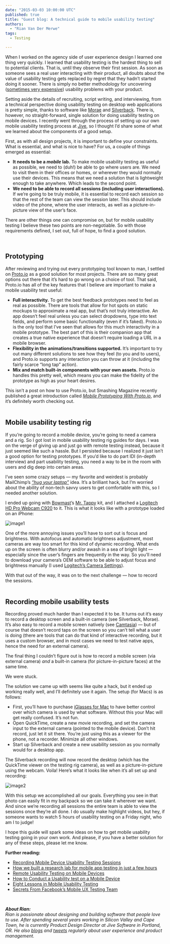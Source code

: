 ```yaml
---
date: "2015-03-03 10:00:00 UTC"
published: true
title: "Guest blog: A technical guide to mobile usability testing"
authors:
  - "Rian Van Der Merwe"
tags:
  - Testing

---
```


When I worked on the agency side of user experience design I learned one thing very quickly. I learned that usability testing is the hardest thing to sell to potential clients. That is, until they observe their first session. As soon as someone sees a real user interacting with their product, all doubts about the value of usability testing gets replaced by regret that they hadn’t started doing it sooner. There is simply no better methodology for uncovering ([sometimes very expensive](http://www.uie.com/articles/three_hund_million_button/)) usability problems with your product.<br/>

Setting aside the details of recruiting, script writing, and interviewing, from a technical perspective doing usability testing on desktop web applications is pretty simple, thanks to software like [Morae](http://www.techsmith.com/morae.html) and [Silverback](http://silverbackapp.com). There is, however, no straight-forward, single solution for doing usability testing on mobile devices. I recently went through the process of setting up our own mobile usability testing process at [Jive](https://www.jivesoftware.com), so I thought I’d share some of what we learned about the components of a good setup.<br/>

First, as with all design projects, it is important to define your constraints. What is essential, and what is nice to have? For us, a couple of things emerged as essential:<br/>

* <b>It needs to be a <i>mobile</i> lab.</b> To make mobile usability testing as useful as possible, we need to (duh!) be able to go where users are. We need to visit them in their offices or homes, or wherever they would normally use their devices. This means that we need a solution that is lightweight enough to take anywhere. Which leads to the second point.<br/>
* <b>We need to be able to record all sessions (including user interactions).</b> If we’re going to be truly mobile, it is essential to record each session so that the rest of the team can view the session later. This should include video of the phone, where the user interacts, as well as a picture-in-picture view of the user’s face.<br/>

There are other things one can compromise on, but for mobile usability testing I believe these two points are non-negotiable. So with those requirements defined, I set out, full of hope, to find a good solution.<br/>

<br/>
<h2>Prototyping</h2>

After reviewing and trying out every prototyping tool known to man, I settled on [Proto.io](https://proto.io) as a good solution for most projects. There are so many great options out there that it’s hard to go wrong on a choice of tool. That said, Proto.io has all of the key features that I believe are important to make a mobile usability test useful:<br/>

* <b>Full interactivity.</b> To get the best feedback prototypes need to feel as real as possible. There are tools that allow for hot spots on static mockups to approximate a real app, but that’s not truly interactive. An app doesn’t feel real unless you can select dropdowns, type into text fields, and perform some basic functionality (even if it’s faked). Proto.io is the only tool that I’ve seen that allows for this much interactivity in a mobile prototype. The best part of this is their companion app that creates a true native experience that doesn’t require loading a URL in a mobile browser.<br/>
* <b>Flexibility in the animations/transitions supported.</b> It’s important to try out many different solutions to see how they feel (to you and to users), and Proto.io supports any interaction you can throw at it (including the fairly scarce “long tap” action).<br/>
* <b>Mix and match built-in components with your own assets.</b> Proto.io handles this pretty well, which means you can make the fidelity of the prototype as high as your heart desires.<br/>

This isn’t a post on how to use Proto.io, but Smashing Magazine recently published a great introduction called <i>[Mobile Prototyping With Proto.io](http://www.smashingmagazine.com/2015/02/19/mobile-prototyping-with-protoio/)</i>, and it’s definitely worth checking out.<br/>
<br/>

<h2>Mobile usability testing rig</h2>
If you’re going to record a mobile device, you’re going to need a camera and a rig. So I got lost in mobile usability testing rig guides for days. I was on the verge of giving up and just go with remote testing instead, because it just seemed like such a hassle. But I persisted because I realized it just isn’t a good option for testing prototypes. If you’d like to do part IDI (in-depth interview) and part usability testing, you need a way to be in the room with users and dig deep into certain areas.<br/>

I’ve seen some crazy setups — my favorite and weirdest is probably MailChimp’s <i>[“hug your laptop”](http://blog.mailchimp.com/remote-usability-testing-on-mobile-devices/)</i> idea. It’s a brilliant hack, but I’m worried about the ability of non-tech savvy users to get comfortable with this, so I needed another solution.<br/>

I ended up going with [Bowmast](http://www.bowmast.com)’s [Mr. Tappy](http://www.mrtappy.com) kit, and I attached a [Logitech HD Pro Webcam C920](http://www.amazon.com/Logitech-Webcam-Widescreen-Calling-Recording/dp/B006JH8T3S/ref=sr_1_1?sr=8-1&ie=UTF8&tag=leavethegreat-20&qid=1422922486) to it. This is what it looks like with a prototype loaded on an iPhone:<br/>

![image1](https://s3-eu-west-1.amazonaws.com/unboxed-web-images/2cfacaf4c300d07972929f14c7bc1795.png)
<br/>

One of the more annoying issues you’ll have to sort out is focus and brightness. With autofocus and automatic brightness adjustment, most cameras are way too smart for this kind of dynamic recording. What ends up on the screen is often blurry and/or awash in a sea of bright light — especially since the user’s fingers are frequently in the way. So you’ll need to download your camera’s OEM software to be able to adjust focus and brightness manually (I used [Logitech’s Camera Settings](https://itunes.apple.com/us/app/logitech-camera-settings/id638332853?mt=12)).<br/>

With that out of the way, it was on to the next challenge — how to record the sessions.<br/>
<br/>

<h2>Recording mobile usability tests</h2>

Recording proved much harder than I expected it to be. It turns out it’s easy to record a desktop screen and a built-in camera (see Silverback, Morae). It’s also easy to record a mobile screen natively (see [Camtasia](http://www.techsmith.com/camtasia.html)) — but of course that doesn’t record taps on the screen so you can’t tell what a user is doing (there are tools that can do that kind of interactive recording, but it uses a custom browser, and in most cases we need to test native apps, hence the need for an external camera).<br/>

The final thing I couldn’t figure out is how to record a mobile screen (via external camera) <i>and</i> a built-in camera (for picture-in-picture faces) at the same time.<br/>

We were stuck.<br/>

The solution we came up with seems like quite a hack, but it ended up working really well, and I’ll definitely use it again. The setup (for Macs) is as follows:<br/>

* First, you’ll have to purchase [iGlasses for Mac](http://www.ecamm.com/mac/iglasses/) to have better control over which camera is used by what software. Without this your Mac will get really confused. It’s not fun.<br/>
* Open QuickTime, create a new movie recording, and set the camera input to the external camera (pointed to the mobile device). Don’t hit record, just let it sit there. You’re just using this as a viewer for the phone, not a recorder. Minimize all other windows.<br/>
* Start up Silverback and create a new usability session as you normally would for a desktop app.<br/>

The Silverback recording will now record the desktop (which has the QuickTime viewer on the testing rig camera), as well as a picture-in-picture using the webcam. Voila!
Here’s what it looks like when it’s all set up and recording:<br/>

![image2](https://s3-eu-west-1.amazonaws.com/unboxed-web-images/3fa66da621cb6739bfc9da6f4c6602d8.png)
<br/>

With this setup we accomplished all our goals. Everything you see in that photo can easily fit in my backpack so we can take it wherever we want. And since we’re recording all sessions the entire team is able to view the sessions once they’re all done. I do usually make highlight videos, but hey, if someone wants to watch 5 hours of usability testing on a Friday night, who am I to judge!<br/>

I hope this guide will spark some ideas on how to get mobile usability testing going in your own work. And please, if you have a better solution for any of these steps, please let me know.<br/>

<b>Further reading:</b><br/>

* [Recording Mobile Device Usability Testing Sessions](http://www.thoughtworks.com/insights/blog/recording-mobile-device-usability-testing-sessions-–-guerrilla-style)<br/>
* [How we built a research lab for mobile app testing in just a few hours](http://www.gv.com/lib/how-we-built-a-research-lab-for-mobile-app-testing-in-just-a-few-hours)<br/>
* [Remote Usability Testing on Mobile Devices](http://blog.mailchimp.com/remote-usability-testing-on-mobile-devices/)<br/>
* [How to Conduct a Usability test on a Mobile Device](http://www.measuringu.com/blog/mobile-usability-test.php)<br/>
* [Eight Lessons in Mobile Usability Testing](http://uxmag.com/articles/eight-lessons-in-mobile-usability-testing)<br/>
* [Secrets From Facebook’s Mobile UX Testing Team](http://www.fastcolabs.com/3007979/open-company/secrets-facebooks-mobile-ux-testing-team)<br/>
<br>

<i><b>About Rian:</b><br/>
Rian is passionate about designing and building software that people love to use. After spending several years working in Silicon Valley and Cape Town, he is currently Product Design Director at Jive Software in Portland, OR. He also [blogs](http://www.elezea.com) and [tweets](https://twitter.com/RianVDM) regularly about user experience and product management.</i>
